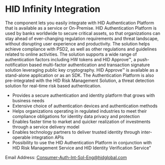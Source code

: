 # HID Infinity Integration
The component lets you easily integrate with HID Authentication Platform that is available as a service or On-Premise.
HID Authentication Platform is used by banks worldwide to secure critical assets, so that organizations can stay ahead
of ever-changing regulation requirements and threat landscape, without disrupting user experience and productivity.
The solution helps achieve compliance with PSD2, as well as other regulations and guidelines related to online activities.
The solution supports a wide range of authentication factors including HW tokens and HID Approve™, a push-notification based
multi-factor authentication and transaction signature solution leveraging public key cryptography. HID Approve™ is available
as a stand-alone application or as an SDK. The Authentication Platform is also pre-integrated with the HID Risk Management Solution,
a threat detection solution for real-time risk based authentication.

* Provides a secure authentication and identity platform that grows with business needs 
* Extensive choice of authentication devices and authentication methods 
* Helps organizations operating in regulated industries to meet their compliance obligations for identity data privacy and protection 
* Enables faster time to market and quicker realization of investments through a service delivery model  
* Enables technology partners to deliver trusted identity through inter-operable integration APIs 
* Possibility to use the HID Authentication Platform in conjunction with HID Risk Management Service and HID Identity Verification Service"

Email Address: Consumer-Auth-Int-Sol-Eng@hidglobal.com
